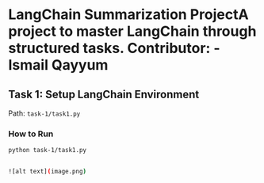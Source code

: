# LangChain Summarization ProjectA project to master LangChain through structured tasks. Contributor: - Ismail Qayyum

## Task 1: Setup LangChain Environment

Path: `task-1/task1.py`

### How to Run

```bash
python task-1/task1.py


![alt text](image.png)
```
